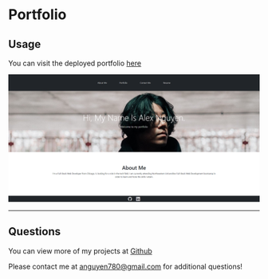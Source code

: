 # Portfolio 

## Usage

You can visit the deployed portfolio [here](https://anguyen780.github.io/anguyen-portfolio/)

![](./src/assets/reactportfolio.png)

---

## Questions

You can view more of my projects at [Github](https://github.com/anguyen780)

Please contact me at anguyen780@gmail.com for additional questions!

